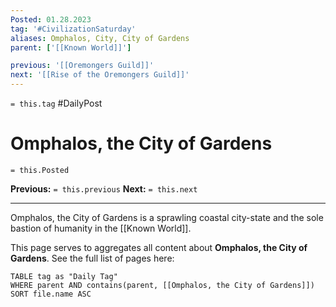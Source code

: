 ```yaml
---
Posted: 01.28.2023
tag: '#CivilizationSaturday'
aliases: Omphalos, City, City of Gardens
parent: ['[[Known World]]']

previous: '[[Oremongers Guild]]'
next: '[[Rise of the Oremongers Guild]]'
---
```

`= this.tag` #DailyPost
# Omphalos, the City of Gardens
`= this.Posted`

**Previous:** `= this.previous`
**Next:** `= this.next`

---

Omphalos, the City of Gardens is a sprawling coastal city-state and the sole bastion of humanity in the [[Known World]].

This page serves to aggregates all content about **Omphalos, the City of Gardens**. See the full list of pages here:

```dataview
TABLE tag as "Daily Tag"
WHERE parent AND contains(parent, [[Omphalos, the City of Gardens]])
SORT file.name ASC
```
